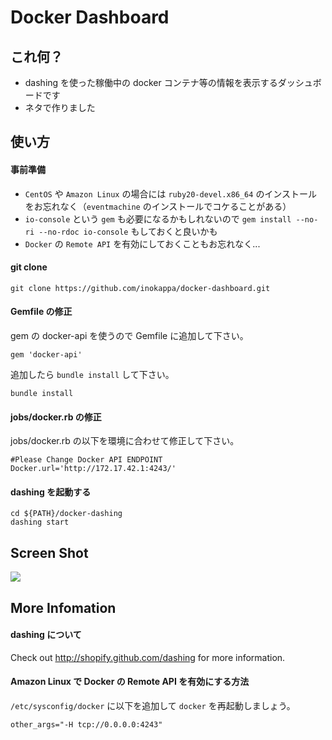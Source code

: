 # Docker Dashboard

## これ何？

 * dashing を使った稼働中の docker コンテナ等の情報を表示するダッシュボードです
 * ネタで作りました

##  使い方

#### 事前準備

 * `CentOS` や `Amazon Linux` の場合には `ruby20-devel.x86_64` のインストールをお忘れなく（`eventmachine` のインストールでコケることがある）
 * `io-console` という `gem` も必要になるかもしれないので `gem install --no-ri --no-rdoc io-console` もしておくと良いかも
 * `Docker` の `Remote API` を有効にしておくこともお忘れなく...

#### git clone

```
git clone https://github.com/inokappa/docker-dashboard.git
```

#### Gemfile の修正

gem の docker-api を使うので Gemfile に追加して下さい。

```
gem 'docker-api'
```

追加したら `bundle install` して下さい。

```
bundle install
```

#### jobs/docker.rb の修正

jobs/docker.rb の以下を環境に合わせて修正して下さい。

```
#Please Change Docker API ENDPOINT
Docker.url='http://172.17.42.1:4243/'
```

#### dashing を起動する

```
cd ${PATH}/docker-dashing
dashing start
```

## Screen Shot

![](http://cdn-ak.f.st-hatena.com/images/fotolife/i/inokara/20140407/20140407005256.png)

## More Infomation

#### dashing について

Check out http://shopify.github.com/dashing for more information.

#### Amazon Linux で Docker の Remote API を有効にする方法

`/etc/sysconfig/docker` に以下を追加して `docker` を再起動しましょう。

```
other_args="-H tcp://0.0.0.0:4243"
```
